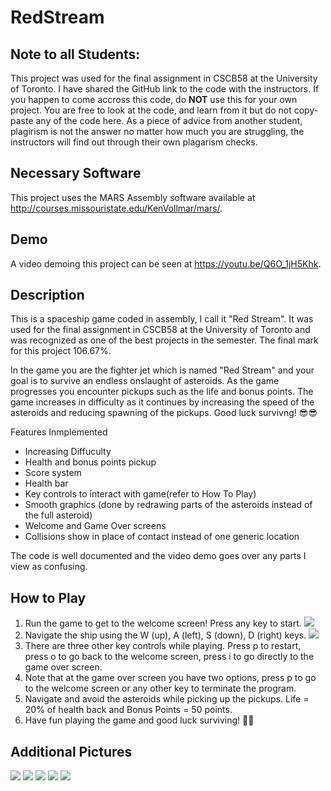# RedStream

## Note to all Students: 
This project was used for the final assignment in CSCB58 at the University of Toronto. I have shared the GitHub link to the code with the instructors. If you happen to come accross this code, do **NOT** use this for your own project. You are free to look at the code, and learn from it but do not copy-paste any of the code here. As a piece of advice from another student, plagirism is not the answer no matter how much you are struggling, the instructors will find out through their own plagarism checks. 

## Necessary Software
This project uses the MARS Assembly software available at http://courses.missouristate.edu/KenVollmar/mars/.

## Demo
A video demoing this project can be seen at https://youtu.be/Q6O_1jH5Khk.

## Description
This is a spaceship game coded in assembly, I call it "Red Stream". It was used for the final assignment in CSCB58 at the University of Toronto and was recognized as one of the best projects in the semester. The final mark for this project 106.67%.

In the game you are the fighter jet which is named "Red Stream" and your goal is to survive an endless onslaught of asteroids. As the game progresses you encounter pickups such as the life and bonus points. The game increases in difficulty as it continues by increasing the speed of the asteroids and reducing spawning of the pickups. Good luck survivng! 😎😎

Features Inmplemented
- Increasing Diffuculty
- Health and bonus points pickup
- Score system
- Health bar
- Key controls to interact with game(refer to How To Play)
- Smooth graphics (done by redrawing parts of the asteroids instead of the full asteroid)
- Welcome and Game Over screens
- Collisions show in place of contact instead of one generic location

The code is well documented and the video demo goes over any parts I view as confusing. 

## How to Play
<ol>
<li>Run the game to get to the welcome screen! Press any key to start. <img src = "https://user-images.githubusercontent.com/53048085/129650094-fce16fbb-1192-4e3e-9dfc-fb56db2ce09a.png"/></li>
  
<li>Navigate the ship using the W (up), A (left), S (down), D (right) keys. <img src = "https://user-images.githubusercontent.com/53048085/129650406-589bcd30-5af8-43bd-a09a-c35165accf9c.png"/></li>
  
<li>There are three other key controls while playing. Press p to restart, press o to go back to the welcome screen, press i to go directly to the game over screen. </li>
  
<li>Note that at the game over screen you have two options, press p to go to the welcome screen or any other key to terminate the program. </li>
  
<li>Navigate and avoid the asteroids while picking up the pickups. Life = 20% of health back and Bonus Points = 50 points. </li>
  
<li>Have fun playing the game and good luck surviving! 🚀🚀 </li>

</ol> 

## Additional Pictures

<img src = "https://user-images.githubusercontent.com/53048085/129651869-e18084b6-930e-4c31-a6af-482f66e8a785.png"/>

<img src = "https://user-images.githubusercontent.com/53048085/129651955-4f3f266d-dea8-46db-8b6d-6b04e9646515.png"/>

<img src = "https://user-images.githubusercontent.com/53048085/129652035-93ad1ce2-b172-422b-a820-7eb6b266ac3c.png"/>

<img src = "https://user-images.githubusercontent.com/53048085/129652109-ecec637f-7a7b-47ab-8cfc-6810c51b4773.png"/>

<img src = "https://user-images.githubusercontent.com/53048085/129652171-c44f7ffd-7cab-4608-8d70-501073d8bf60.png"/>
